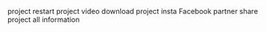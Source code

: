 project restart
project video download
project insta Facebook partner share
project all information
